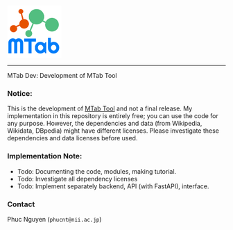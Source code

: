 <img src="interface/static/images/logo_mtab_1.png" height="120" alt="MTab">

---

MTab Dev: Development of MTab Tool

### Notice: 

This is the development of [MTab Tool](https://mtab.app/) and not a final release. My implementation in this repository is entirely free; you can use the code for any purpose. However, the dependencies and data (from Wikipedia, Wikidata, DBpedia) might have different licenses. Please investigate these dependencies and data licenses before used.


### Implementation Note:
- Todo: Documenting the code, modules, making tutorial.
- Todo: Investigate all dependency licenses
- Todo: Implement separately backend, API (with FastAPI), interface.

### Contact
Phuc Nguyen (`phucnt@nii.ac.jp`)
